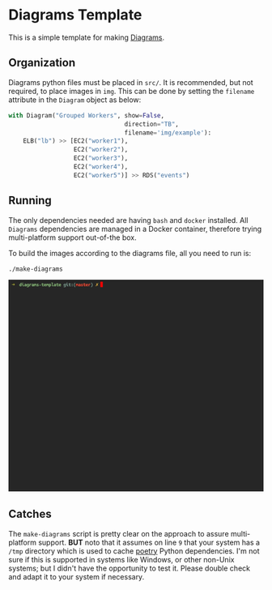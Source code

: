 # Diagrams Template

This is a simple template for making [Diagrams](https://diagrams.mingrammer.com/).

## Organization

Diagrams python files must be placed in `src/`. It is recommended, but not required, to place images in `img`. This can be done by setting the `filename` attribute in the `Diagram` object as below:

```python
with Diagram("Grouped Workers", show=False,
                                direction="TB",
                                filename='img/example'):
    ELB("lb") >> [EC2("worker1"),
                  EC2("worker2"),
                  EC2("worker3"),
                  EC2("worker4"),
                  EC2("worker5")] >> RDS("events")
```

## Running

The only dependencies needed are having `bash` and `docker` installed. All `Diagrams` dependencies are managed in a Docker container, therefore trying multi-platform support out-of-the box.

To build the images according to the diagrams file, all you need to run is:

```bash
./make-diagrams
```

![make-diagrams](img/make-diagrams.gif)

## Catches

The `make-diagrams` script is pretty clear on the approach to assure multi-platform support. **BUT** noto that it assumes on line `9` that your system has a `/tmp` directory which is used to cache [poetry](https://python-poetry.org/) Python dependencies. I'm not sure if this is supported in systems like Windows, or other non-Unix systems; but I didn't have the opportunity to test it. Please double check and adapt it to your system if necessary.